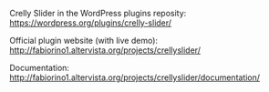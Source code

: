 Crelly Slider in the WordPress plugins reposity: https://wordpress.org/plugins/crelly-slider/

Official plugin website (with live demo): http://fabiorino1.altervista.org/projects/crellyslider/

Documentation: http://fabiorino1.altervista.org/projects/crellyslider/documentation/